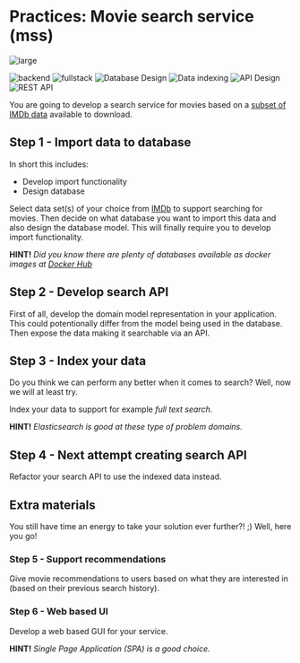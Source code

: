 # Practices: Movie search service (mss) 
![large](https://img.shields.io/badge/size-large-red.svg?longCache=true&style=for-the-badge)

![backend](https://img.shields.io/badge/backend-blue.svg?longCache=true&style=for-the-badge)
![fullstack](https://img.shields.io/badge/fullstack-red.svg?longCache=true&style=for-the-badge)
![Database Design](https://img.shields.io/badge/database_design-darkred.svg?longCache=true&style=for-the-badge)
![Data indexing](https://img.shields.io/badge/data_indexing-darkgreen.svg?longCache=true&style=for-the-badge)
![API Design](https://img.shields.io/badge/api_design-purple.svg?longCache=true&style=for-the-badge)
![REST API](https://img.shields.io/badge/rest_api-darkblue.svg?longCache=true&style=for-the-badge)

You are going to develop a search service for movies based on a [subset of IMDb data](https://www.imdb.com/interfaces/) available to download. 

## Step 1 - Import data to database
In short this includes:
 * Develop import functionality
 * Design database

Select data set(s) of your choice from [IMDb](https://www.imdb.com/interfaces/) to support searching for movies. Then decide on what database you want to import this data and also design the database model. This will finally require you to develop import functionality.
 
 __HINT!__ _Did you know there are plenty of databases available as docker images at [Docker Hub](https://hub.docker.com/)_

## Step 2 - Develop search API
First of all, develop the domain model representation in your application. This could potentionally differ from the model being used in the database. Then expose the data making it searchable via an API.

## Step 3 - Index your data
Do you think we can perform any better when it comes to search? Well, now we will at least try. 

Index your data to support for example _full text search_.

__HINT!__ _Elasticsearch is good at these type of problem domains._

## Step 4 - Next attempt creating search API
Refactor your search API to use the indexed data instead.

## Extra materials
You still have time an energy to take your solution ever further?! ;) Well, here you go!

### Step 5 - Support recommendations
Give movie recommendations to users based on what they are interested in (based on their previous search history).

### Step 6 - Web based UI
Develop a web based GUI for your service.

__HINT!__ _Single Page Application (SPA) is a good choice._

